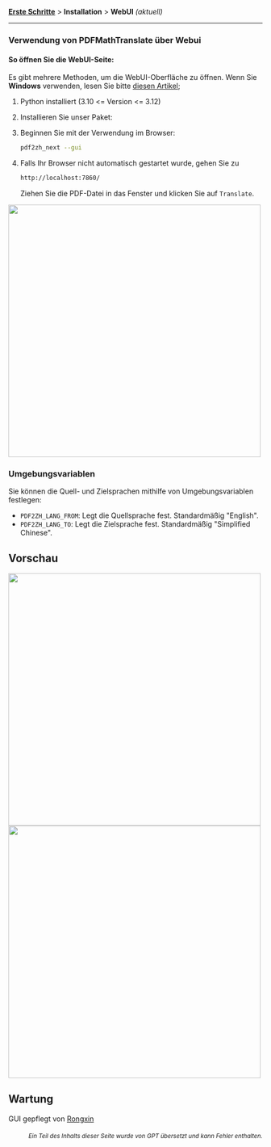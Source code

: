[**Erste Schritte**](./getting-started.md) > **Installation** > **WebUI** _(aktuell)_

---

### Verwendung von PDFMathTranslate über Webui

#### So öffnen Sie die WebUI-Seite:

Es gibt mehrere Methoden, um die WebUI-Oberfläche zu öffnen. Wenn Sie **Windows** verwenden, lesen Sie bitte [diesen Artikel](./INSTALLATION_winexe.md);

1. Python installiert (3.10 <= Version <= 3.12)

2. Installieren Sie unser Paket:

3. Beginnen Sie mit der Verwendung im Browser:

    ```bash
    pdf2zh_next --gui
    ```

4. Falls Ihr Browser nicht automatisch gestartet wurde, gehen Sie zu

    ```bash
    http://localhost:7860/
    ```

    Ziehen Sie die PDF-Datei in das Fenster und klicken Sie auf `Translate`.

<!-- <img src="./images/gui.gif" width="500"/> -->
<img src='./../images/gui.gif' width="500"/>

### Umgebungsvariablen

Sie können die Quell- und Zielsprachen mithilfe von Umgebungsvariablen festlegen:

- `PDF2ZH_LANG_FROM`: Legt die Quellsprache fest. Standardmäßig "English".
- `PDF2ZH_LANG_TO`: Legt die Zielsprache fest. Standardmäßig "Simplified Chinese".

## Vorschau

<img src="./../images/before.png" width="500"/>
<img src="./../images/after.png" width="500"/>

## Wartung

GUI gepflegt von [Rongxin](https://github.com/reycn)

<div align="right"> 
<h6><small>Ein Teil des Inhalts dieser Seite wurde von GPT übersetzt und kann Fehler enthalten.</small></h6>